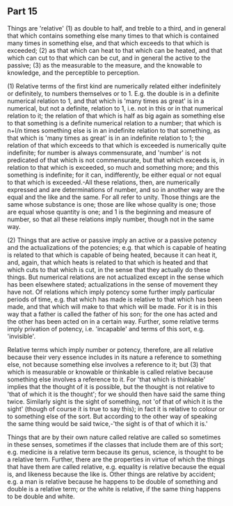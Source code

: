 ## Part 15

Things are 'relative' (1) as double to half, and treble to a third, and in general that which contains something else many times to that which is contained many times in something else, and that which exceeds to that which is exceeded; (2) as that which can heat to that which can be heated, and that which can cut to that which can be cut, and in general the active to the passive; (3) as the measurable to the measure, and the knowable to knowledge, and the perceptible to perception.

(1) Relative terms of the first kind are numerically related either indefinitely or definitely, to numbers themselves or to 1.
E.g.
the double is in a definite numerical relation to 1, and that which is 'many times as great' is in a numerical, but not a definite, relation to 1, i.e.
not in this or in that numerical relation to it; the relation of that which is half as big again as something else to that something is a definite numerical relation to a number; that which is n+I/n times something else is in an indefinite relation to that something, as that which is 'many times as great' is in an indefinite relation to 1; the relation of that which exceeds to that which is exceeded is numerically quite indefinite; for number is always commensurate, and 'number' is not predicated of that which is not commensurate, but that which exceeds is, in relation to that which is exceeded, so much and something more; and this something is indefinite; for it can, indifferently, be either equal or not equal to that which is exceeded.-All these relations, then, are numerically expressed and are determinations of number, and so in another way are the equal and the like and the same.
For all refer to unity.
Those things are the same whose substance is one; those are like whose quality is one; those are equal whose quantity is one; and 1 is the beginning and measure of number, so that all these relations imply number, though not in the same way.

(2) Things that are active or passive imply an active or a passive potency and the actualizations of the potencies; e.g.
that which is capable of heating is related to that which is capable of being heated, because it can heat it, and, again, that which heats is related to that which is heated and that which cuts to that which is cut, in the sense that they actually do these things.
But numerical relations are not actualized except in the sense which has been elsewhere stated; actualizations in the sense of movement they have not.
Of relations which imply potency some further imply particular periods of time, e.g.
that which has made is relative to that which has been made, and that which will make to that which will be made.
For it is in this way that a father is called the father of his son; for the one has acted and the other has been acted on in a certain way.
Further, some relative terms imply privation of potency, i.e.
'incapable' and terms of this sort, e.g.
'invisible'.

Relative terms which imply number or potency, therefore, are all relative because their very essence includes in its nature a reference to something else, not because something else involves a reference to it; but (3) that which is measurable or knowable or thinkable is called relative because something else involves a reference to it.
For 'that which is thinkable' implies that the thought of it is possible, but the thought is not relative to 'that of which it is the thought'; for we should then have said the same thing twice.
Similarly sight is the sight of something, not 'of that of which it is the sight' (though of course it is true to say this); in fact it is relative to colour or to something else of the sort.
But according to the other way of speaking the same thing would be said twice,-'the sight is of that of which it is.'

Things that are by their own nature called relative are called so sometimes in these senses, sometimes if the classes that include them are of this sort; e.g.
medicine is a relative term because its genus, science, is thought to be a relative term.
Further, there are the properties in virtue of which the things that have them are called relative, e.g.
equality is relative because the equal is, and likeness because the like is.
Other things are relative by accident; e.g.
a man is relative because he happens to be double of something and double is a relative term; or the white is relative, if the same thing happens to be double and white.

